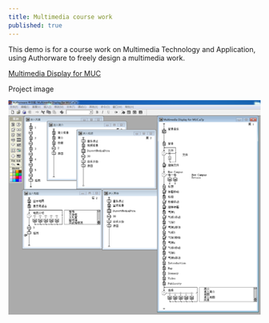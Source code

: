```yaml
---
title: Multimedia course work
published: true
---
```


This demo is for a course work on Multimedia Technology and Application, using Authorware to freely design a multimedia work.

[Multimedia Display for MUC](https://www.bilibili.com/video/av81288254)



Project image

![](../assets/AuthorwareProject.PNG)



